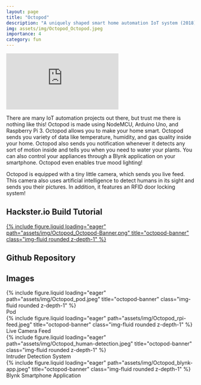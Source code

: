 ```yaml
---
layout: page
title: "Octopod"
description: "A uniquely shaped smart home automation IoT system (2018)"
img: assets/img/Octopod_Octopod.jpeg
importance: 4
category: fun
---
```


<iframe src="https://www.youtube.com/embed/BGC9mb7RiwI" title="YouTube video player" frameborder="0" allow="accelerometer; autoplay; clipboard-write; encrypted-media; gyroscope; picture-in-picture" allowfullscreen></iframe><br/>

There are many IoT automation projects out there, but trust me there is nothing like this! Octopod is made using NodeMCU, Arduino Uno, and Raspberry Pi 3. Octopod allows you to make your home smart. Octopod sends you variety of data like temperature, humidity, and gas quality inside your home. Octopod also sends you notification whenever it detects any sort of motion inside and tells you when you need to water your plants. You can also control your appliances through a Blynk application on your smartphone. Octopod even enables true mood lighting!

Octopod is equipped with a tiny little camera, which sends you live feed. This camera also uses artificial intelligence to detect humans in its sight and sends you their pictures. In addition, it features an RFID door locking system!

## Hackster.io Build Tutorial
<div class="row">
    <a href="https://www.hackster.io/sakshambhutani2001/octopod-smart-iot-home-industry-automation-project-fa939b" target="_blank">
        <div class="col-sm mt-3 mt-md-0">
            {% include figure.liquid loading="eager" path="assets/img/Octopod_Octopod-Banner.png" title="octopod-banner" class="img-fluid rounded z-depth-1" %}
        </div>
    </a>
</div>

## Github Repository
<div class="github-card" data-github="saksham2001/Octopod_v1" data-width="400" data-height="278" data-theme="medium"></div>
<script src="//cdn.jsdelivr.net/github-cards/latest/widget.js"></script>

## Images

<div class="row">
  <div class="col-sm mt-3 mt-md-0">
      {% include figure.liquid loading="eager" path="assets/img/Octopod_pod.jpeg" title="octopod-banner" class="img-fluid rounded z-depth-1" %}
  </div>
</div>
<div class="caption">
    Pod
</div>

<div class="row">
  <div class="col-sm mt-3 mt-md-0">
      {% include figure.liquid loading="eager" path="assets/img/Octopod_rpi-feed.jpeg" title="octopod-banner" class="img-fluid rounded z-depth-1" %}
  </div>
</div>
<div class="caption">
    Live Camera Feed
</div>

<div class="row">
  <div class="col-sm mt-3 mt-md-0">
      {% include figure.liquid loading="eager" path="assets/img/Octopod_human-detection.jpeg" title="octopod-banner" class="img-fluid rounded z-depth-1" %}
  </div>
</div>
<div class="caption">
    Intruder Detection System
</div>

<div class="row">
  <div class="col-sm mt-3 mt-md-0">
      {% include figure.liquid loading="eager" path="assets/img/Octopod_blynk-app.jpeg" title="octopod-banner" class="img-fluid rounded z-depth-1" %}
  </div>
</div>
<div class="caption">
    Blynk Smartphone Application
</div>